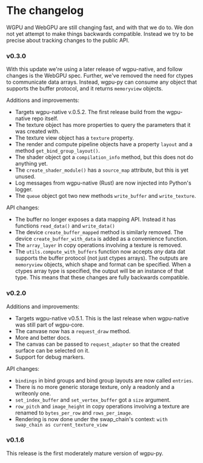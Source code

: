 # The changelog

WGPU and WebGPU are still changing fast, and with that we do to. We don
not yet attempt to make things backwards compatible. Instead we try to
be precise about tracking changes to the public API.


### v0.3.0

With this update we're using a later release of wgpu-native, and follow changes
is the WebGPU spec. Further, we've removed the need for ctypes to communicate
data arrays. Instead, wgpu-py can consume any object that supports the buffer
protocol, and it returns `memoryview` objects.

Additions and improvements:

* Targets wgpu-native v.0.5.2. The first release build from the wgpu-native repo itself.
* The texture object has more properties to query the parameters that it was created with.
* The texture view object has a `texture` property.
* The render and compute pipeline objects have a property `layout` and a method `get_bind_group_layout()`.
* The shader object got a `compilation_info` method, but this does not do anything yet.
* The `create_shader_module()` has a `source_map` attribute, but this is yet unused.
* Log messages from wgpu-native (Rust) are now injected into Python's logger.
* The `queue` object got two new methods `write_buffer` and `write_texture`.

API changes:

* The buffer no longer exposes a data mapping API. Instead it has functions
  `read_data()` and `write_data()`
* The device `create_buffer_mapped` method is similarly removed. The
  device `create_buffer_with_data` is added as a convenience function.
* The `array_layer` in copy operations involving a texture is removed.
* The `utils.compute_with_buffers` function now accepts *any* data dat supports
  the buffer protocol (not just ctypes arrays). The outputs are `memoryview` objects,
  which shape and format can be specified. When a ctypes array type is specified,
  the output will be an instance of that type. This means that these changes are
  fully backwards compatible.


### v0.2.0

Additions and improvements:

* Targets wgpu-native v0.5.1. This is the last release when wgpu-native was still part of wgpu-core.
* The canvase now has a `request_draw` method.
* More and better docs.
* The canvas can be passed to `request_adapter` so that the created surface
  can be selected on it.
* Support for debug markers.

API changes:

* `bindings` in bind groups and bind group layouts are now called `entries`.
* There is no more generic storage texture, only a readonly and a writeonly one.
* `set_index_buffer` and `set_vertex_buffer` got a `size` argument.
* `row_pitch` and `image_height` in copy operations involving a texture
  are renamed to `bytes_per_row` and `rows_per_image`.
* Rendering is now done under the swap_chain's context: `with swap_chain as current_texture_view`


### v0.1.6

This release is the first moderately mature version of wgpu-py.
